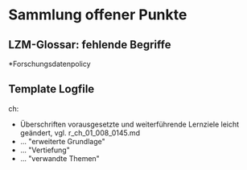 # Sammlung offener Punkte

## LZM-Glossar: fehlende Begriffe

*Forschungsdatenpolicy 


## Template Logfile

ch: 
- Überschriften vorausgesetzte und weiterführende Lernziele leicht geändert, vgl. r_ch_01_008_0145.md
- ... "erweiterte Grundlage"
- ... "Vertiefung"
- ... "verwandte Themen"
